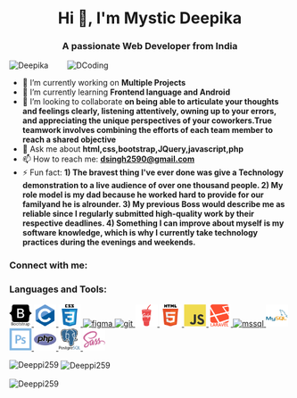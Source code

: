 <h1 align="center">Hi 👋, I'm Mystic Deepika  </h1>
<h3 align="center">A passionate Web Developer from India</h3>
<img src="[https://images.app.goo.gl/meAcKBfeojbrgH1MA](https://res.cloudinary.com/practicaldev/image/fetch/s--O0u1bNHs--/c_limit%2Cf_auto%2Cfl_progressive%2Cq_66%2Cw_880/https://miro.medium.com/max/1400/0%2APXf5ge7QCN9Ga_CL.gif)" alt="DCoding" width="400" align="right">

<p align="left"> <img src="https://komarev.com/ghpvc/?username=Deeppi259&label=Profile%20views&color=0e75b6&style=flat" alt="Deepika" /> </p>

<!--
**Deeppi259/Deeppi259** is a ✨ _special_ ✨ repository because its `README.md` (this file) appears on your GitHub profile.


Here are some ideas to get you started:-->

- 🔭 I’m currently working on **Multiple Projects**
- 🌱 I’m currently learning **Frontend language and Android**
- 👯 I’m looking to collaborate **on being able to articulate your thoughts and feelings clearly, listening attentively, owning up to your errors, and appreciating the 
                                  unique perspectives of your coworkers.True teamwork involves combining the efforts of each team member to reach a shared objective**
- 💬 Ask me about **html,css,bootstrap,JQuery,javascript,php**
- 📫 How to reach me: **dsingh2590@gmail.com**
- ⚡ Fun fact: **1) The bravest thing I've ever done was give a Technology demonstration to a live audience of over one thousand people.
               2) My role model is my dad because he worked hard to provide for our familyand he is alrounder.
               3) My previous Boss would describe me as reliable since I regularly submitted high-quality work by their respective deadlines.
               4) Something I can improve about myself is my software knowledge, which is why I currently take technology practices during the evenings and weekends.**
<h3 align="left">Connect with me:</h3>
<p align="left">
</p>

<h3 align="left">Languages and Tools:</h3>
<p align="left"> <a href="https://getbootstrap.com" target="_blank" rel="noreferrer"> <img src="https://raw.githubusercontent.com/devicons/devicon/master/icons/bootstrap/bootstrap-plain-wordmark.svg" alt="bootstrap" width="40" height="40"/> </a> <a href="https://www.cprogramming.com/" target="_blank" rel="noreferrer"> <img src="https://raw.githubusercontent.com/devicons/devicon/master/icons/c/c-original.svg" alt="c" width="40" height="40"/> </a> <a href="https://www.w3schools.com/css/" target="_blank" rel="noreferrer"> <img src="https://raw.githubusercontent.com/devicons/devicon/master/icons/css3/css3-original-wordmark.svg" alt="css3" width="40" height="40"/> </a> <a href="https://www.figma.com/" target="_blank" rel="noreferrer"> <img src="https://www.vectorlogo.zone/logos/figma/figma-icon.svg" alt="figma" width="40" height="40"/> </a> <a href="https://git-scm.com/" target="_blank" rel="noreferrer"> <img src="https://www.vectorlogo.zone/logos/git-scm/git-scm-icon.svg" alt="git" width="40" height="40"/> </a> <a href="https://gulpjs.com" target="_blank" rel="noreferrer"> <img src="https://raw.githubusercontent.com/devicons/devicon/master/icons/gulp/gulp-plain.svg" alt="gulp" width="40" height="40"/> </a> <a href="https://www.w3.org/html/" target="_blank" rel="noreferrer"> <img src="https://raw.githubusercontent.com/devicons/devicon/master/icons/html5/html5-original-wordmark.svg" alt="html5" width="40" height="40"/> </a> <a href="https://developer.mozilla.org/en-US/docs/Web/JavaScript" target="_blank" rel="noreferrer"> <img src="https://raw.githubusercontent.com/devicons/devicon/master/icons/javascript/javascript-original.svg" alt="javascript" width="40" height="40"/> </a> <a href="https://laravel.com/" target="_blank" rel="noreferrer"> <img src="https://raw.githubusercontent.com/devicons/devicon/master/icons/laravel/laravel-plain-wordmark.svg" alt="laravel" width="40" height="40"/> </a> <a href="https://www.microsoft.com/en-us/sql-server" target="_blank" rel="noreferrer"> <img src="https://www.svgrepo.com/show/303229/microsoft-sql-server-logo.svg" alt="mssql" width="40" height="40"/> </a> <a href="https://www.mysql.com/" target="_blank" rel="noreferrer"> <img src="https://raw.githubusercontent.com/devicons/devicon/master/icons/mysql/mysql-original-wordmark.svg" alt="mysql" width="40" height="40"/> </a> <a href="https://www.photoshop.com/en" target="_blank" rel="noreferrer"> <img src="https://raw.githubusercontent.com/devicons/devicon/master/icons/photoshop/photoshop-line.svg" alt="photoshop" width="40" height="40"/> </a> <a href="https://www.php.net" target="_blank" rel="noreferrer"> <img src="https://raw.githubusercontent.com/devicons/devicon/master/icons/php/php-original.svg" alt="php" width="40" height="40"/> </a> <a href="https://www.postgresql.org" target="_blank" rel="noreferrer"> <img src="https://raw.githubusercontent.com/devicons/devicon/master/icons/postgresql/postgresql-original-wordmark.svg" alt="postgresql" width="40" height="40"/> </a> <a href="https://sass-lang.com" target="_blank" rel="noreferrer"> <img src="https://raw.githubusercontent.com/devicons/devicon/master/icons/sass/sass-original.svg" alt="sass" width="40" height="40"/> </a> </p>

<p><img align="left" src="https://github-readme-stats.vercel.app/api/top-langs?username=Deeppi259&show_icons=true&locale=en&layout=compact" alt="Deeppi259" /></p>

<p>&nbsp;<img align="center" src="https://github-readme-stats.vercel.app/api?username=Deeppi259&show_icons=true&locale=en" alt="Deeppi259" /></p>

<p><img align="center" src="https://github-readme-streak-stats.herokuapp.com/?user=Deeppi259&" alt="Deeppi259" /></p>

